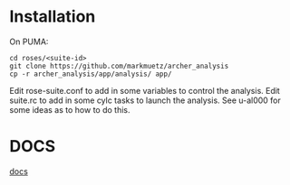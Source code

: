 Installation
============

On PUMA:

    cd roses/<suite-id>
    git clone https://github.com/markmuetz/archer_analysis
    cp -r archer_analysis/app/analysis/ app/

Edit rose-suite.conf to add in some variables to control the analysis.
Edit suite.rc to add in some cylc tasks to launch the analysis.
See u-al000 for some ideas as to how to do this.

DOCS
====

[docs](docs/index.md)
